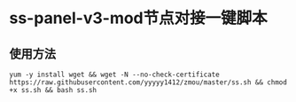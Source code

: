 # ss-panel-v3-mod节点对接一键脚本
## 使用方法
```shell
yum -y install wget && wget -N --no-check-certificate https://raw.githubusercontent.com/yyyyy1412/zmou/master/ss.sh && chmod +x ss.sh && bash ss.sh
```
